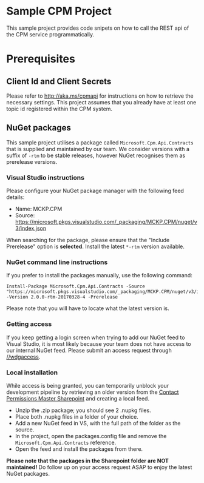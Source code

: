 ﻿# Sample CPM Project
This sample project provides code snipets on how to call the REST api of the CPM service programmatically. 

# Prerequisites 
## Client Id and Client Secrets
Please refer to http://aka.ms/cpmapi for instructions on how to retrieve the necessary settings. This project assumes that you already have at least one topic id registered within the CPM system.

## NuGet packages
This sample project utilises a package called `Microsoft.Cpm.Api.Contracts` that is supplied and maintained by our team. We consider versions with a suffix of `-rtm` to be stable releases, however NuGet recognises them as prerelease versions.

### Visual Studio instructions
Please configure your NuGet package manager with the following feed details:
* Name: MCKP.CPM
* Source: https://microsoft.pkgs.visualstudio.com/_packaging/MCKP.CPM/nuget/v3/index.json

When searching for the package, please ensure that the "Include Prerelease" option is **selected**. Install the latest `*-rtm` version available.

### NuGet command line instructions
If you prefer to install the packages manually, use the following command:
```
Install-Package Microsoft.Cpm.Api.Contracts -Source "https://microsoft.pkgs.visualstudio.com/_packaging/MCKP.CPM/nuget/v3/index.json" -Version 2.0.0-rtm-20170328-4 -Prerelease
```
Please note that you will have to locate what the latest version is.

### Getting access
If you keep getting a login screen when trying to add our NuGet feed to Visual Studio, it is most likely because your team does not have access to our internal NuGet feed. Please submit an access request through [//wdgaccess](//wdgaccess).

### Local installation
While access is being granted, you can temporarily unblock your development pipeline by retrieving an older version from the [Contact Permissions Master Sharepoint](https://microsoft.sharepoint.com/teams/ContactPermissionsMaster/Shared%20Documents/Technical%20Stuff) and creating a local feed.
* Unzip the .zip package; you should see 2 .nupkg files.
* Place both .nupkg files in a folder of your choice.
* Add a new NuGet feed in VS, with the full path of the folder as the source.
* In the project, open the packages.config file and remove the `Microsoft.Cpm.Api.Contracts` reference.
* Open the feed and install the packages from there.

**Please note that the packages in the Sharepoint folder are NOT maintained!** Do follow up on your access request ASAP to enjoy the latest NuGet packages.